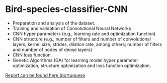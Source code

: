 # Bird-species-classifier-CNN

- Preparation and analysis of the dataset. 
- Training and validation of Convolutional Neural Networks
- CNN hyper parameters (e.g., learning rate and optimization function)
- CNN structure (e.g., number of filters and number of convolutional layers, kernel size, strides, dilation rate, among others; number of filters and number of nodes of dense layers) 
- CNN loss function. 
- Genetic Algorithms (GA) for learning model hyper parameter optimization, structure
optimization and loss function optimization. 

[Report can be found here (portuguese](https://github.com/SusanaMarques/Bird-species-classifier-CNN-/blob/main/Bird%20species%20classifier%20(CNN).pdf) 

